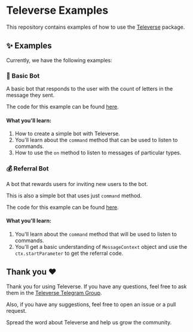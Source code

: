 # Televerse Examples

This repository contains examples of how to use the [Televerse](https://pub.dev/packages/televerse) package.

## ✨ Examples

Currently, we have the following examples:

### 🤖 Basic Bot
A basic bot that responds to the user with the count of letters in the message they sent.
    
The code for this example can be found [here](./lib/letter_counter.dart).

#### What you'll learn:
1. How to create a simple bot with Televerse.
2. You'll learn about the `command` method that can be used to listen to commands.
3. How to use the `on` method to listen to messages of particular types.


### 💰 Referral Bot
A bot that rewards users for inviting new users to the bot.

This is also a simple bot that uses just `command` method.

The code for this example can be found [here](./lib/referral_bot.dart).

#### What you'll learn:
1. You'll learn about the `command` method that will be used to listen to commands.
2. You'll get a basic understanding of `MessageContext` object and use the `ctx.startParameter` to get the referral code.


## Thank you ❤️

Thank you for using Televerse. If you have any questions, feel free to ask them in the [Televerse Telegram Group](https://t.me/televersedart).

Also, if you have any suggestions, feel free to open an issue or a pull request.

Spread the word about Televerse and help us grow the community.